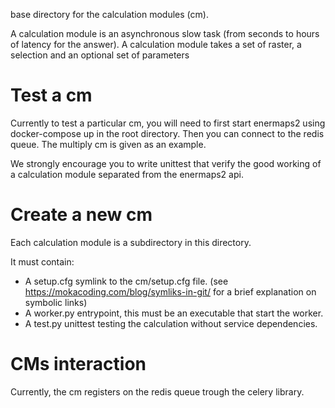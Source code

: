 base directory for the calculation modules (cm).

A calculation module is an asynchronous slow task (from seconds to hours of
latency for the answer). A calculation module takes a set of raster, a selection and an optional set of parameters

# Test a cm

Currently to test a particular cm, you will need to first start enermaps2 using docker-compose up in the root directory.
Then you can connect to the redis queue. The multiply cm is given as an example.

We strongly encourage you to write unittest that verify the good working of a calculation module separated from the enermaps2 api.

# Create a new cm

Each calculation module is a subdirectory in this directory.

It must contain:
* A setup.cfg symlink to the cm/setup.cfg file. (see
  https://mokacoding.com/blog/symliks-in-git/ for a brief explanation on symbolic links)
* A worker.py entrypoint, this must be an executable that start the worker.
* A test.py unittest testing the calculation without service dependencies.

# CMs interaction

Currently, the cm registers on the redis queue trough the celery library.
